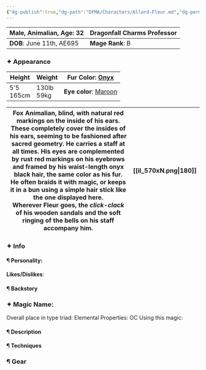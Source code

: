```yaml
---
{"dg-publish":true,"dg-path":"DFMA/Characters/Allard-Fleur.md","dg-permalink":"DFMA/Characters/Allard-Fleur","permalink":"/DFMA/Characters/Allard-Fleur/"}
---
```



| **Male, Animalian, Age**: 32 | **Dragonfall Charms Professor** |
| ---------------------------- | ------------------------------- |
| **DOB**: June 11th, AE695    | **Mage Rank**: B                |

### ✦ Appearance 

| **Height**   | **Weight**    | **Fur Color**: [Onyx](https://en.wikipedia.org/wiki/Shades_of_black#Onyx)     |
| ------------ | ------------- | ----------------------------------------------------------------------------- |
| 5'5<br>165cm | 130lb<br>59kg | **Eye color**: [Maroon](https://en.wikipedia.org/wiki/Shades_of_brown#Maroon) |

| **Fox Animalian**, blind, with natural red markings on the inside of his ears. These completely cover the insides of his ears, seeming to be fashioned after sacred geometry. He carries a staff at all times.  His eyes are complemented by rust red markings on his eyebrows and framed by his waist-length onyx black hair, the same color as his fur. He often braids it with magic, or keeps it in a bun using a simple **hair stick** like the one displayed here.<br>Wherever Fleur goes, the *click-clack* of his wooden sandals and the soft ringing of the bells on his staff accompany him. | [[il_570xN.png\|180]] |
| ------------------------------------------------------------------------------------------------------------------------------------------------------------------------------------------------------------------------------------------------------------------------------------------------------------------------------------------------------------------------------------------------------------------------------------------------------------------------------------------------------------------------------------------------------------------------------------------------------ | --------------------- |

### ✦ Info

#### ¶ Personality:

**Likes/Dislikes**:

#### ¶ Backstory





### ✦ Magic Name:
Overall place in type triad:
Elemental Properties:
OC Using this magic:
#### ¶ Description


#### ¶ Techniques


### ¶ Gear
